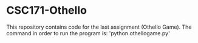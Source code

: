 # CSC171-Othello

This repository contains code for the last assignment (Othello Game).
The command in order to run the program is:
'python othellogame.py'
